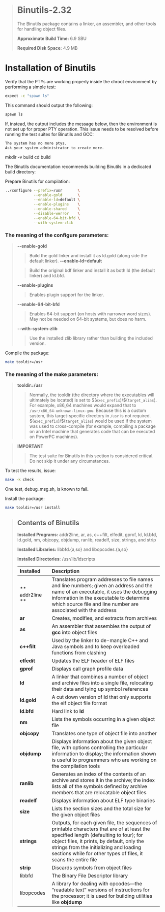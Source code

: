 > # Binutils-2.32
>
> The Binutils package contains a linker, an assembler, and other tools for handling object files.
>
> **Approximate Build Time:** 6.9 SBU
>
> **Required Disk Space:** 4.9 MB

# Installation of Binutils

Verify that the PTYs are working properly inside the chroot environment by performing a simple test:

```sh
expect -c "spawn ls"
```

This command should output the following:

```sh
spawn ls
```

If, instead, the output includes the message below, then the environment is not set up for proper PTY operation. This issue needs to be resolved before running the test suites for Binutils and GCC:

```sh
The system has no more ptys.
Ask your system administrator to create more.
```

mkdir -v build
cd build

The Binutils documentation recommends building Binutils in a dedicated build directory:

Prepare Binutils for compilation:

```sh
../configure --prefix=/usr       \
             --enable-gold       \
             --enable-ld=default \
             --enable-plugins    \
             --enable-shared     \
             --disable-werror    \
             --enable-64-bit-bfd \
             --with-system-zlib
```

### The meaning of the configure parameters:

> **--enable-gold**
>
> > Build the gold linker and install it as ld.gold (along side the default linker).
> > **--enable-ld=default**
>
> > Build the original bdf linker and install it as both ld (the default linker) and ld.bfd.
>
> **--enable-plugins**
>
> > Enables plugin support for the linker.
>
> **--enable-64-bit-bfd**
>
> > Enables 64-bit support (on hosts with narrower word sizes). May not be needed on 64-bit systems, but does no harm.
>
> **--with-system-zlib**
>
> > Use the installed zlib library rather than building the included version.

Compile the package:

```sh
make tooldir=/usr
```

### The meaning of the make parameters:

> **tooldir=/usr**
>
> > Normally, the tooldir (the directory where the executables will ultimately be located) is set to \$(`exec_prefix`)/\$(`target_alias`). For example, x86_64 machines would expand that to `/usr/x86_64-unknown-linux-gnu`. Because this is a custom system, this target-specific directory in `/usr` is not required. \$(`exec_prefix`)/\$(`target_alias`) would be used if the system was used to cross-compile (for example, compiling a package on an Intel machine that generates code that can be executed on PowerPC machines).

> **IMPORTANT**
>
> > The test suite for Binutils in this section is considered critical. Do not skip it under any circumstances.

To test the results, issue:

```sh
make -k check
```

One test, debug_msg.sh, is known to fail.

Install the package:

```sh
make tooldir=/usr install
```

> ## Contents of Binutils
>
> **Installed Programs:** addr2line, ar, as, c++filt, elfedit, gprof, ld, ld.bfd, ld.gold, nm, objcopy, objdump, ranlib, readelf, size, strings, and strip
>
> **Installed Libraries:** libbfd.{a,so} and libopcodes.{a,so}
>
> **Installed Directories:** /usr/lib/ldscripts
>
> | Installed       | Description                                                                                                                                                                                                                                                                                       |
> | :-------------- | :------------------------------------------------------------------------------------------------------------------------------------------------------------------------------------------------------------------------------------------------------------------------------------------------ |
> | ** addr2line ** | Translates program addresses to file names and line numbers; given an address and the name of an executable, it uses the debugging information in the executable to determine which source file and line number are associated with the address                                                   |
> | **ar**          | Creates, modifies, and extracts from archives                                                                                                                                                                                                                                                     |
> | **as**          | An assembler that assembles the output of **gcc** into object files                                                                                                                                                                                                                               |
> | **c++filt**     | Used by the linker to de-mangle C++ and Java symbols and to keep overloaded functions from clashing                                                                                                                                                                                               |
> | **elfedit**     | Updates the ELF header of ELF files                                                                                                                                                                                                                                                               |
> | **gprof**       | Displays call graph profile data                                                                                                                                                                                                                                                                  |
> | **ld**          | A linker that combines a number of object and archive files into a single file, relocating their data and tying up symbol references                                                                                                                                                              |
> | **ld.gold**     | A cut down version of ld that only supports the elf object file format                                                                                                                                                                                                                            |
> | **ld.bfd**      | Hard link to **ld**                                                                                                                                                                                                                                                                               |
> | **nm**          | Lists the symbols occurring in a given object file                                                                                                                                                                                                                                                |
> | **objcopy**     | Translates one type of object file into another                                                                                                                                                                                                                                                   |
> | **objdump**     | Displays information about the given object file, with options controlling the particular information to display; the information shown is useful to programmers who are working on the compilation tools                                                                                         |
> | **ranlib**      | Generates an index of the contents of an archive and stores it in the archive; the index lists all of the symbols defined by archive members that are relocatable object files                                                                                                                    |
> | **readelf**     | Displays information about ELF type binaries                                                                                                                                                                                                                                                      |
> | **size**        | Lists the section sizes and the total size for the given object files                                                                                                                                                                                                                             |
> | **strings**     | Outputs, for each given file, the sequences of printable characters that are of at least the specified length (defaulting to four); for object files, it prints, by default, only the strings from the initializing and loading sections while for other types of files, it scans the entire file |
> | **strip**       | Discards symbols from object files                                                                                                                                                                                                                                                                |
> | libbfd          | The Binary File Descriptor library                                                                                                                                                                                                                                                                |
> | libopcodes      | A library for dealing with opcodes—the “readable text” versions of instructions for the processor; it is used for building utilities like **objdump**                                                                                                                                             |
